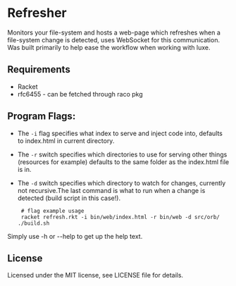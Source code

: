 Refresher
===============
Monitors your file-system and hosts a web-page which refreshes when a file-system change is detected, uses WebSocket for this communication. Was built primarily to help ease the workflow when working with luxe.

Requirements
---------------
 * Racket
 * rfc6455 - can be fetched through raco pkg

Program Flags:
--------------------
 * The ``-i`` flag specifies what index to serve and inject code into, defaults to index.html in current directory.
 * The ``-r`` switch specifies which directories to use for serving other things (resources for example) defaults to the same folder as the index.html file is in.
 * The ``-d`` switch specifies which directory to watch for changes, currently not recursive.The last command is what to run when a change is detected (build script in this case!).

        # flag example usage
        racket refresh.rkt -i bin/web/index.html -r bin/web -d src/orb/ ./build.sh

Simply use -h or --help to get up the help text.

License
---------------
Licensed under the MIT license, see LICENSE file for details.
